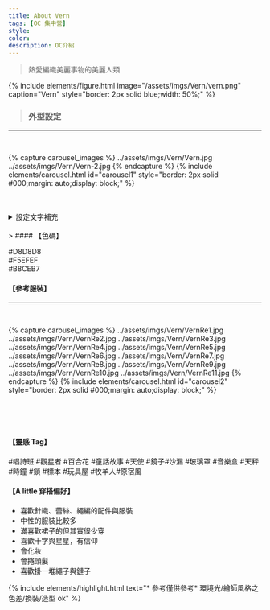 ```yaml
---
title: About Vern
tags: [OC 集中營]
style:
color:
description: OC介紹
---
```


> 熱愛編織美麗事物的美麗人類

{% include elements/figure.html image="/assets/imgs/Vern/vern.png" caption="Vern" style="border: 2px solid blue;width: 50%;" %}

> ### 外型設定

---

<br>

{% capture carousel_images %}
../assets/imgs/Vern/Vern.jpg
../assets/imgs/Vern/Vern-2.jpg
{% endcapture %}
{% include elements/carousel.html id="carousel1" style="border: 2px solid #000;margin: auto;display: block;" %}
<br>
<br>
<br>

<details>
  <summary>設定文字補充</summary>
<br>
- 眉毛短短的<br>
- 單眼皮<br>
- 左眼底下有兩顆痣<br>
- 右眼眼尾有一顆痣<br>
- 身上還有很多痣和胎記(參考)<br>
  <br>
- 偶爾會換髮型但最常綁的髮型是辮子/髻<br>
- 如果你覺得他頭髮捲捲的，那他應該是有燙過<br>
- 髮量不是很多的類型<br>
- 長髮及腰有一點自然捲<br>
  <br>
- 皮膚白<br>
- 眼睛黑灰 \*異色可以畫金色<br>
- 髮色是很白的粉<br>
- 私心很喜歡復古風/繽紛玩具<br>
- 喜歡粉藍色<br>
- 一點無口屬性<br>
- 笑的時候會出現酒窩和臥蠶<br>
- 萌萌的<br>
- 笨笨的<br>
- 小可愛!!!<br>
<br>
</details>
<br>
> #### 【色碼】

#D8D8D8 <br>
#F5EFEF <br>
#B8CEB7

#### 【參考服裝】

---

<br>

{% capture carousel_images %}
../assets/imgs/Vern/VernRe1.jpg
../assets/imgs/Vern/VernRe2.jpg
../assets/imgs/Vern/VernRe3.jpg
../assets/imgs/Vern/VernRe4.jpg
../assets/imgs/Vern/VernRe5.jpg
../assets/imgs/Vern/VernRe6.jpg
../assets/imgs/Vern/VernRe7.jpg
../assets/imgs/Vern/VernRe8.jpg
../assets/imgs/Vern/VernRe9.jpg
../assets/imgs/Vern/VernRe10.jpg
../assets/imgs/Vern/VernRe11.jpg
{% endcapture %}
{% include elements/carousel.html id="carousel2" style="border: 2px solid #000;margin: auto;display: block;" %}

<br>
<br>
<br>

#### 【靈感 Tag】

#唱詩班 #觀星者 #百合花 #童話故事 #天使 #鏡子#沙漏 #玻璃罩 #音樂盒 #天秤 #時鐘 #鎖 #標本 #玩具屋 #牧羊人#原宿風

#### 【A little 穿搭偏好】

- 喜歡針織、蕾絲、繩編的配件與服裝
- 中性的服裝比較多
- 滿喜歡裙子的但其實很少穿
- 喜歡十字與星星，有信仰
- 會化妝
- 會捲頭髮
- 喜歡掛一堆繩子與鏈子

{% include elements/highlight.html text="* 參考僅供參考\* 環境光/繪師風格之色差/換裝/造型 ok" %}
